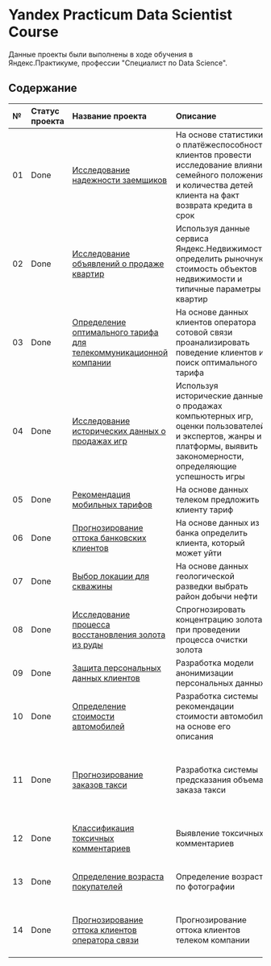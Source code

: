 # Yandex Practicum Data Scientist Course

Данные проекты были выполнены в ходе обучения в Яндекс.Практикуме, профессии "Специалист по Data Science".

## Содержание

| № | Статус проекта | Название проекта | Описание | Используемые библиотеки | 
| :---------------------- | :---------------------- | :---------------------- | :---------------------- | :---------------------- |
| 01 | Done | [Исследование надежности заемщиков](https://github.com/stanislavras/yandex_practicum_DS_projects/tree/main/01_Research_on_the_reliability_of_borrowers) | На основе статистики о платёжеспособности клиентов провести исследование влияния семейного положения и количества детей клиента на факт возврата кредита в срок| *pandas* |
| 02 | Done | [Исследование объявлений о продаже квартир](https://github.com/stanislavras/yandex_practicum_DS_projects/tree/main/02_Research_of_ads_for_the_apartment_sales) | Используя данные сервиса Яндекс.Недвижимость, определить рыночную стоимость объектов недвижимости и типичные параметры квартир| *pandas, numpy, matplotlib, seaborn*|
| 03 | Done | [Определение оптимального тарифа для телекоммуникационной компании](https://github.com/stanislavras/yandex_practicum_DS_projects/tree/main/03_Determining_a_preferable_tariff_for_a_telecom_company) | На основе данных клиентов оператора сотовой связи проанализировать поведение клиентов и поиск оптимального тарифа| *pandas, numpy, matplotlib, seaborn, scipy*|
| 04 | Done | [Исследование исторических данных о продажах игр](https://github.com/stanislavras/yandex_practicum_DS_projects/tree/main/04_Research_of_the_historical_data_on_the_games_sales) | Используя исторические данные о продажах компьютерных игр, оценки пользователей и экспертов, жанры и платформы, выявить закономерности, определяющие успешность игры| *pandas, matplotlib, scipy*|
| 05 | Done | [Рекомендация мобильных тарифов](https://github.com/stanislavras/yandex_practicum_DS_projects/tree/main/05_Mobile_tariff_recommendation) | На основе данных телеком предложить клиенту тариф| *pandas, sklearn*|
| 06 | Done | [Прогнозирование оттока банковских клиентов](https://github.com/stanislavras/yandex_practicum_DS_projects/tree/main/06_Forecasting_the_outflow_of_the_bank_customers) | На основе данных из банка определить клиента, который может уйти| *pandas, numpy, sklearn*|
| 07 | Done | [Выбор локации для скважины](https://github.com/stanislavras/yandex_practicum_DS_projects/tree/main/07_Choosing_a_location_for_the_well) | На основе данных геологической разведки выбрать район добычи нефти| *pandas, numpy, sklearn, scipy*|
| 08 | Done | [Исследование процесса восстановления золота из руды](https://github.com/stanislavras/yandex_practicum_DS_projects/tree/main/08_Research_of_the_technological_process_of_gold_purification) | Спрогнозировать концентрацию золота при проведении процесса очистки золота| *pandas, numpy, matplotlib, seaborn, sklearn*|
| 09 | Done | [Защита персональных данных клиентов](https://github.com/stanislavras/yandex_practicum_DS_projects/tree/main/09_Protection_of_the_personal_data_of_clients) | Разработка модели анонимизации персональных данных| *pandas, numpy, scipy, sklearn*|
| 10 | Done | [Определение стоимости автомобилей](https://github.com/stanislavras/yandex_practicum_DS_projects/tree/main/10_Determining_the_cost_of_cars) | Разработка системы рекомендации стоимости автомобиля на основе его описания| *pandas, sklearn, lightgbm, matplotlib, seaborn*|
| 11 | Done | [Прогнозирование заказов такси](https://github.com/stanislavras/yandex_practicum_DS_projects/tree/main/11_Forecasting_the_taxi_orders) | Разработка системы предсказания объема заказа такси| *pandas, numpy, matplotlib, seaborn, statsmodels, sklearn, catboost, lightgbm*|
| 12 | Done | [Классификация токсичных комментариев](https://github.com/stanislavras/yandex_practicum_DS_projects/tree/main/12_Classification_of_the_toxic_comments) | Выявление токсичных комментариев| *pandas, nltk, re, sklearn, lightgbm, catboost*|
| 13 | Done | [Определение возраста покупателей](https://github.com/stanislavras/yandex_practicum_DS_projects/tree/main/13_Determining_the_age_of_buyers) | Определение возраста по фотографии| *pandas, numpy, matplotlib, seaborn, PIL, tensorflow*|
| 14 | Done | [Прогнозирование оттока клиентов оператора связи](https://github.com/stanislavras/yandex_practicum_DS_projects/tree/main/14_Forecasting_the_outflow_of_the_telecom_customers) | Прогнозирование оттока клиентов телеком компании| *pandas, numpy, matplotlib, seaborn, phik, sklearn, catboost*|
